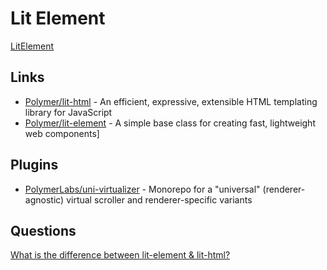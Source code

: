 # Lit Element

[LitElement](https://lit-element.polymer-project.org/)

## Links

* [Polymer/lit-html](https://github.com/Polymer/lit-html/) - An efficient, expressive, extensible HTML templating library for JavaScript
* [Polymer/lit-element](https://github.com/Polymer/lit-element/) - A simple base class for creating fast, lightweight web components]


## Plugins

* [PolymerLabs/uni-virtualizer](https://github.com/PolymerLabs/uni-virtualizer) - Monorepo for a "universal" (renderer-agnostic) virtual scroller and renderer-specific variants

## Questions

[What is the difference between lit-element & lit-html?](https://stackoverflow.com/q/62413101/1366033)


